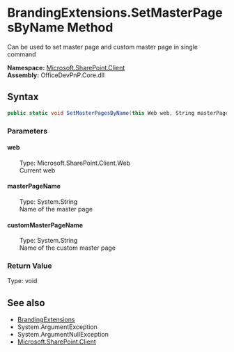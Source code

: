 # BrandingExtensions.SetMasterPagesByName Method  
 Can be used to set master page and custom master page in single command   

**Namespace:** [Microsoft.SharePoint.Client](Microsoft.SharePoint.Client.md)  
**Assembly:** OfficeDevPnP.Core.dll  
## Syntax
```C#
public static void SetMasterPagesByName(this Web web, String masterPageName, String customMasterPageName)
```
### Parameters
#### web  
&emsp;&emsp;Type: Microsoft.SharePoint.Client.Web  
&emsp;&emsp;Current web  

  

#### masterPageName  
&emsp;&emsp;Type: System.String  
&emsp;&emsp;Name of the master page  

  

#### customMasterPageName  
&emsp;&emsp;Type: System.String  
&emsp;&emsp;Name of the custom master page  

  

### Return Value
Type: void  

## See also
- [BrandingExtensions](Microsoft.SharePoint.Client.BrandingExtensions.md) 
- System.ArgumentException
- System.ArgumentNullException
- [Microsoft.SharePoint.Client](Microsoft.SharePoint.Client.md) 
